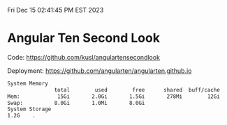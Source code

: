 Fri Dec 15 02:41:45 PM EST 2023

# Angular Ten Second Look

Code: https://github.com/kusl/angulartensecondlook

Deployment: https://github.com/angularten/angularten.github.io

```bash
System Memory
               total        used        free      shared  buff/cache   available
Mem:            15Gi       2.0Gi       1.5Gi       278Mi        12Gi        13Gi
Swap:          8.0Gi       1.0Mi       8.0Gi
System Storage
1.2G	.
```
